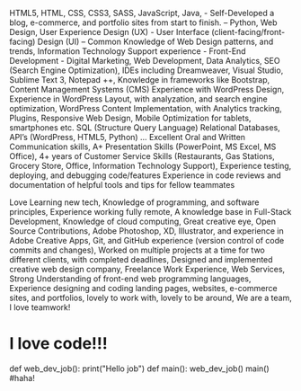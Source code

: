 HTML5, HTML, CSS, CSS3, SASS, JavaScript, Java, - Self-Developed a blog, e-commerce, and portfolio sites from start to finish. – Python, Web Design, User Experience Design (UX) - User Interface (client-facing/front-facing) Design (UI) – Common Knowledge of Web Design patterns, and trends, Information Technology Support experience - Front-End Development - Digital Marketing, Web Development, Data Analytics, SEO (Search Engine Optimization), IDEs including Dreamweaver, Visual Studio, Sublime Text 3, Notepad ++, Knowledge in frameworks like Bootstrap, Content Management Systems (CMS) Experience with WordPress Design, Experience in WordPress Layout, with analyzation, and search engine optimization, WordPress Content Implementation, with Analytics tracking, Plugins, Responsive Web Design, Mobile Optimization for tablets, smartphones etc. SQL (Structure Query Language) Relational Databases, API’s (WordPress, HTML5, Python) … Excellent Oral and Written Communication skills, A+ Presentation Skills (PowerPoint, MS Excel, MS Office), 4+ years of Customer Service Skills (Restaurants, Gas Stations, Grocery Store, Office, Information Technology Support), Experience testing, deploying, and debugging code/features Experience in code reviews and documentation of helpful tools and tips for fellow teammates

Love Learning new tech, Knowledge of programming, and software principles, Experience working fully remote, A knowledge base in Full-Stack Development, Knowledge of cloud computing, Great creative eye, Open Source Contributions, Adobe Photoshop, XD, Illustrator, and experience in Adobe Creative Apps, Git, and GitHub experience (version control of code commits and changes), Worked on multiple projects at a time for two different clients, with completed deadlines, Designed and implemented creative web design company, Freelance Work Experience, Web Services, Strong Understanding of front-end web programming languages, Experience designing and coding landing pages, websites, e-commerce sites, and portfolios, lovely to work with, lovely to be around, We are a team, I love teamwork!


<p><h1> I love code!!! </h1></p>
<style>
    #python {
        module= printingfunctionbelow;
}
</style>
 
def  web_dev_job():
    print("Hello job")
def main():
    web_dev_job()
main()
#haha!
